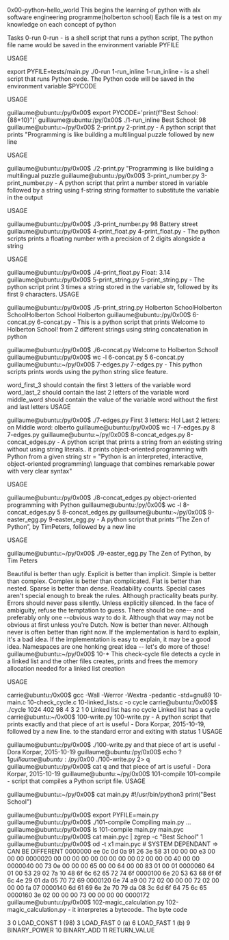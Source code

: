 0x00-python-hello_world This begins the learning of python with alx software engineering programme(holberton school) Each file is a test on my knowledge on each concept of python

Tasks 0-run 0-run - is a shell script that runs a python script, The python file name would be saved in the environment variable PYFILE

USAGE

export PYFILE=tests/main.py ./0-run 1-run_inline 1-run_inline - is a shell script that runs Python code. The Python code will be saved in the environment variable $PYCODE

USAGE

guillaume@ubuntu:/py/0x00$ export PYCODE='print(f"Best School: {88+10}")' guillaume@ubuntu:/py/0x00$ ./1-run_inline Best School: 98 guillaume@ubuntu:~/py/0x00$ 2-print.py 2-print.py - A python script that prints "Programming is like building a multilingual puzzle followed by new line

USAGE

guillaume@ubuntu:/py/0x00$ ./2-print.py "Programming is like building a multilingual puzzle guillaume@ubuntu:/py/0x00$ 3-print_number.py 3-print_number.py - A python script that print a number stored in variable followed by a string using f-string string formatter to substitute the variable in the output

USAGE

guillaume@ubuntu:/py/0x00$ ./3-print_number.py 98 Battery street guillaume@ubuntu:/py/0x00$ 4-print_float.py 4-print_float.py - The python scripts prints a floating number with a precision of 2 digits alongside a string

USAGE

guillaume@ubuntu:/py/0x00$ ./4-print_float.py Float: 3.14 guillaume@ubuntu:/py/0x00$ 5-print_string.py 5-print_string.py - The python script print 3 times a string stored in the variable str, followed by its first 9 characters. USAGE

guillaume@ubuntu:/py/0x00$ ./5-print_string.py Holberton SchoolHolberton SchoolHolberton School Holberton guillaume@ubuntu:/py/0x00$ 6-concat.py 6-concat.py - This is a python script that prints Welcome to Holberton School! from 2 different strings using string concatenation in python

guillaume@ubuntu:/py/0x00$ ./6-concat.py Welcome to Holberton School! guillaume@ubuntu:/py/0x00$ wc -l 6-concat.py 5 6-concat.py guillaume@ubuntu:~/py/0x00$ 7-edges.py 7-edges.py - This python scripts prints words using the python string slice feature.

word_first_3 should contain the first 3 letters of the variable word word_last_2 should contain the last 2 letters of the variable word middle_word should contain the value of the variable word without the first and last letters USAGE

guillaume@ubuntu:/py/0x00$ ./7-edges.py First 3 letters: Hol Last 2 letters: on Middle word: olberto guillaume@ubuntu:/py/0x00$ wc -l 7-edges.py 8 7-edges.py guillaume@ubuntu:~/py/0x00$ 8-concat_edges.py 8-concat_edges.py - A python script that prints a string from an existing string without using string literals.. it prints object-oriented programming with Python from a given string str = "Python is an interpreted, interactive, object-oriented programming\ language that combines remarkable power with very clear syntax"

USAGE

guillaume@ubuntu:/py/0x00$ ./8-concat_edges.py object-oriented programming with Python guillaume@ubuntu:/py/0x00$ wc -l 8-concat_edges.py 5 8-concat_edges.py guillaume@ubuntu:~/py/0x00$ 9-easter_egg.py 9-easter_egg.py - A python script that prints “The Zen of Python”, by TimPeters, followed by a new line

USAGE

guillaume@ubuntu:~/py/0x00$ ./9-easter_egg.py The Zen of Python, by Tim Peters

Beautiful is better than ugly. Explicit is better than implicit. Simple is better than complex. Complex is better than complicated. Flat is better than nested. Sparse is better than dense. Readability counts. Special cases aren't special enough to break the rules. Although practicality beats purity. Errors should never pass silently. Unless explicitly silenced. In the face of ambiguity, refuse the temptation to guess. There should be one-- and preferably only one --obvious way to do it. Although that way may not be obvious at first unless you're Dutch. Now is better than never. Although never is often better than right now. If the implementation is hard to explain, it's a bad idea. If the implementation is easy to explain, it may be a good idea. Namespaces are one honking great idea -- let's do more of those! guillaume@ubuntu:~/py/0x00$ 10-* This check-cycle file detects a cycle in a linked list and the other files creates, prints and frees the memory allocation needed for a linked list creation

USAGE

carrie@ubuntu:/0x00$ gcc -Wall -Werror -Wextra -pedantic -std=gnu89 10-main.c 10-check_cycle.c 10-linked_lists.c -o cycle carrie@ubuntu:/0x00$$ ./cycle 1024 402 98 4 3 2 1 0 Linked list has no cycle Linked list has a cycle carrie@ubuntu:~/0x00$ 100-write.py 100-write.py - A python script that prints exactly and that piece of art is useful - Dora Korpar, 2015-10-19, followed by a new line. to the standard error and exiting with status 1 USAGE

guillaume@ubuntu:/py/0x00$ ./100-write.py and that piece of art is useful - Dora Korpar, 2015-10-19 guillaume@ubuntu:/py/0x00$ echo $? 1 guillaume@ubuntu:/py/0x00$ ./100-write.py 2> q guillaume@ubuntu:/py/0x00$ cat q and that piece of art is useful - Dora Korpar, 2015-10-19 guillaume@ubuntu:~/py/0x00$ 101-compile 101-compile - script that compiles a Python script file. USAGE

guillaume@ubuntu:~/py/0x00$ cat main.py #!/usr/bin/python3 print("Best School")

guillaume@ubuntu:/py/0x00$ export PYFILE=main.py guillaume@ubuntu:/py/0x00$ ./101-compile Compiling main.py ... guillaume@ubuntu:/py/0x00$ ls 101-compile main.py main.pyc guillaume@ubuntu:/py/0x00$ cat main.pyc | zgrep -c "Best School" 1 guillaume@ubuntu:/py/0x00$ od -t x1 main.pyc # SYSTEM DEPENDANT => CAN BE DIFFERENT 0000000 ee 0c 0d 0a 91 26 3e 58 31 00 00 00 e3 00 00 00 0000020 00 00 00 00 00 00 00 00 00 02 00 00 00 40 00 00 0000040 00 73 0e 00 00 00 65 00 00 64 00 00 83 01 00 01 0000060 64 01 00 53 29 02 7a 10 48 6f 6c 62 65 72 74 6f 0000100 6e 20 53 63 68 6f 6f 6c 4e 29 01 da 05 70 72 69 0000120 6e 74 a9 00 72 02 00 00 00 72 02 00 00 00 fa 07 0000140 6d 61 69 6e 2e 70 79 da 08 3c 6d 6f 64 75 6c 65 0000160 3e 02 00 00 00 73 00 00 00 00 0000172 guillaume@ubuntu:/py/0x00$ 102-magic_calculation.py 102-magic_calculation.py - it interpretes a bytecode.. The byte code

3 0 LOAD_CONST 1 (98) 3 LOAD_FAST 0 (a) 6 LOAD_FAST 1 (b) 9 BINARY_POWER 10 BINARY_ADD 11 RETURN_VALUE
